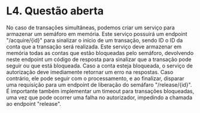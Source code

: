 # L4. Questão aberta

No caso de transações simultâneas, podemos criar um serviço para armazenar um semáforo em memória.
Este serviço possuirá um endpoint "/acquire/{id}" para sinalizar o início de um transação, sendo ID o ID da conta que a transação será realizada. Este serviço deve armazenar em memória todas as contas que estão bloqueadas pelo semáforo, devolvendo neste endpoint um código de resposta para sinalizar que a transação pode seguir ou que está bloqueada.
Caso a conta esteja bloqueada, o serviço de autorização deve imediamente retornar um erro na respostas. Caso contrário, ele pode seguir com o processamento, e ao finalizar, disparar uma requisição para um endpoint de liberação do semáfaro "/release/{id}".
É importante também implementar um timeout para transações bloqueadas, uma vez que pode ocorrer uma falha no autorizador, impedindo a chamada ao endpoint "release".